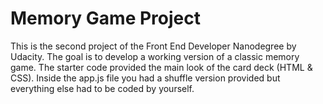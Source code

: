 # Memory Game Project

This is the second project of the Front End Developer Nanodegree by Udacity. The goal is to develop a working
version of a classic memory game. The starter code provided the main look of the card deck (HTML & CSS). Inside
the app.js file you had a shuffle version provided but everything else had to be coded by yourself.

